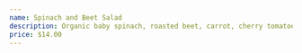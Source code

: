 ```yaml
---
name: Spinach and Beet Salad
description: Organic baby spinach, roasted beet, carrot, cherry tomatoes with cambozola cheese
price: $14.00
---
```

